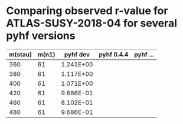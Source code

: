 # Comparing observed r-value for ATLAS-SUSY-2018-04 for several pyhf versions

| m(stau) | m(n1) | pyhf dev  | pyhf 0.4.4 | pyhf ... |
|---------|-------|-----------|------------|----------|
| 360     | 61    | 1.241E+00 |            |          |
| 380     | 61    | 1.117E+00 |            |          |
| 400     | 61    | 1.071E+00 |            |          |
| 420     | 61    | 9.686E-01 |            |          |
| 460     | 61    | 8.102E-01 |            |          |
| 480     | 61    | 9.686E-01 |            |          |
